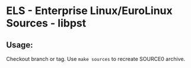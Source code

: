 # ELS - Enterprise Linux/EuroLinux Sources - libpst
 
## Usage:
  Checkout branch or tag. Use `make sources` to recreate  SOURCE0 archive.
